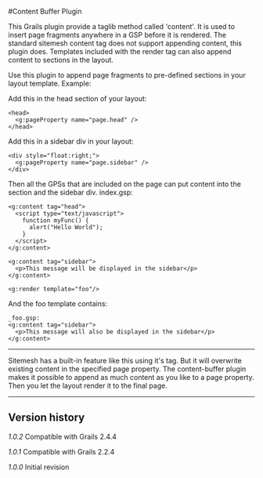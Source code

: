 #Content Buffer Plugin

This Grails plugin provide a taglib method called 'content'. It is used to insert page fragments anywhere in a GSP before it is rendered.
The standard sitemesh content tag does not support appending content, this plugin does.
Templates included with the render tag can also append content to sections in the layout.

Use this plugin to append page fragments to pre-defined sections in your layout template.
Example:

Add this in the head section of your layout:

    <head>
      <g:pageProperty name="page.head" />
    </head>

Add this in a sidebar div in your layout:

    <div style="float:right;">
      <g:pageProperty name="page.sidebar" />
    </div>

Then all the GPSs that are included on the page can put content into the <head> section and the sidebar div.
index.gsp:

    <g:content tag="head">
      <script type="text/javascript">
        function myFunc() {
          alert("Hello World");
        }
      </script>
    </g:content>

    <g:content tag="sidebar">
      <p>This message will be displayed in the sidebar</p>
    </g:content>

    <g:render template="foo"/>

And the foo template contains:

    _foo.gsp:
    <g:content tag="sidebar">
      <p>This message will also be displayed in the sidebar</p>
    </g:content>

---------------------------------------

Sitemesh has a built-in feature like this using it's <content> tag.
But it will overwrite existing content in the specified page property.
The content-buffer plugin makes it possible to append as much content as you like to a page property.
Then you let the layout render it to the final page.

---------------------------------------

## Version history

*1.0.2* Compatible with Grails 2.4.4

*1.0.1* Compatible with Grails 2.2.4

*1.0.0* Initial revision